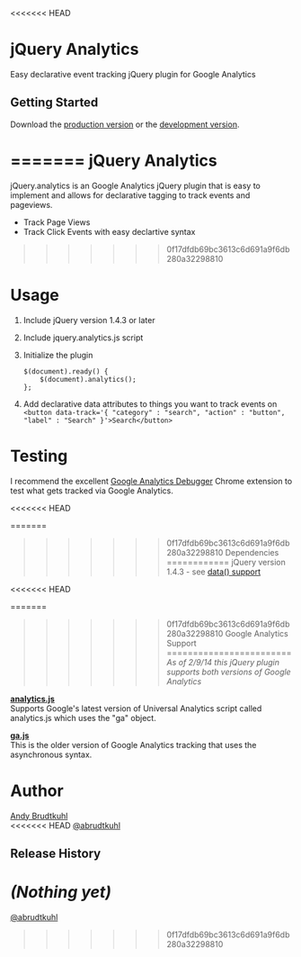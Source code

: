 <<<<<<< HEAD
# jQuery Analytics

Easy declarative event tracking jQuery plugin for Google Analytics

## Getting Started
Download the [production version][min] or the [development version][max].

[min]: https://raw.github.com/abrudtkuhl/jQuery-Analytics/master/dist/jquery.analytics.min.js
[max]: https://raw.github.com/abrudtkuhl/jQuery-Analytics/master/dist/jquery.analytics.js
=======
jQuery Analytics
=========

jQuery.analytics is an Google Analytics jQuery plugin that is easy to implement and allows for declarative tagging to track events and pageviews.

  - Track Page Views
  - Track Click Events with easy declartive syntax
>>>>>>> 0f17dfdb69bc3613c6d691a9f6db280a32298810

Usage
=====
1. Include jQuery version 1.4.3 or later
2. Include jquery.analytics.js script
3. Initialize the plugin
    
    ```
    $(document).ready() {
        $(document).analytics();
    };
    ```

4. Add declarative data attributes to things you want to track events on
    ```<button data-track='{ "category" : "search", "action" : "button", "label" : "Search" }'>Search</button>```

Testing
=======
I recommend the excellent [Google Analytics Debugger](https://chrome.google.com/webstore/detail/google-analytics-debugger/jnkmfdileelhofjcijamephohjechhna?hl=en) Chrome extension to test what gets tracked via Google Analytics.

<<<<<<< HEAD

=======
>>>>>>> 0f17dfdb69bc3613c6d691a9f6db280a32298810
Dependencies
============
jQuery version 1.4.3 - see [data() support](http://api.jquery.com/data/#data-html5)

<<<<<<< HEAD

=======
>>>>>>> 0f17dfdb69bc3613c6d691a9f6db280a32298810
Google Analytics Support
========================
_As of 2/9/14 this jQuery plugin supports both versions of Google Analytics_

**[analytics.js](https://developers.google.com/analytics/devguides/collection/analyticsjs/)**  
Supports Google's latest version of Universal Analytics script called analytics.js which uses the "ga" object.

**[ga.js](https://developers.google.com/analytics/devguides/collection/gajs/)**  
This is the older version of Google Analytics tracking that uses the asynchronous syntax.

Author
======
[Andy Brudtkuhl](http://youmetandy.com)  
<<<<<<< HEAD
[@abrudtkuhl](http://twitter.com/abrudtkuhl)


## Release History
_(Nothing yet)_
=======
[@abrudtkuhl](http://twitter.com/abrudtkuhl)
>>>>>>> 0f17dfdb69bc3613c6d691a9f6db280a32298810
